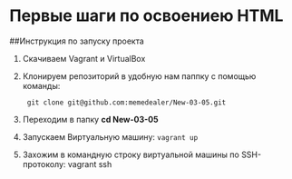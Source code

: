 # Первые шаги по освоениею HTML

##Инструкция по запуску проекта

1. Скачиваем Vagrant и VirtualBox

1. Клонируем репозиторий в удобную нам паппку с помощью команды:

        git clone git@github.com:memedealer/New-03-05.git
 1. Переходим в папку **cd New-03-05** 
 1. Запускаем Виртуальную машину: `vagrant up`
 1. Захожим в командную строку виртуальной машины по SSH-протоколу: vagrant ssh      